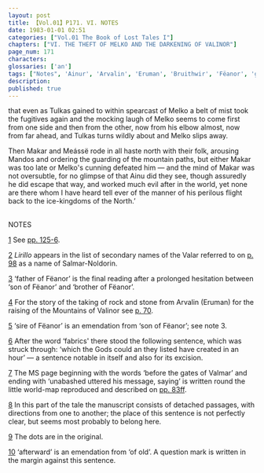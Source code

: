 ```yaml
---
layout: post
title: 【Vol.01】P171. VI. NOTES
date: 1983-01-01 02:51
categories: ["Vol.01 The Book of Lost Tales I"]
chapters: ["VI. THE THEFT OF MELKO AND THE DARKENING OF VALINOR"]
page_num: 171
characters: 
glossaries: ['an']
tags: ["Notes", 'Ainur', 'Arvalin', 'Eruman', 'Bruithwir', 'Fëanor', 'go-Fëanor', 'go-Maidros', 'Lirillo', 'Makar', 'Mandos', 'Meássë', 'Melko']
description: 
published: true
---
```


<p style="text-indent: 0;">
that even as Tulkas gained to within spearcast of Melko a belt of mist took the fugitives again and the mocking laugh of Melko seems to come first from one side and then from the other, now from his elbow almost, now from far ahead, and Tulkas turns wildly about and Melko slips away.
</p>

Then Makar and Meássë rode in all haste north with their folk, arousing Mandos and ordering the guarding of the mountain paths, but either Makar was too late or Melko's cunning defeated him — and the mind of Makar was not oversubtle, for no glimpse of that Ainu did they see, though assuredly he did escape that way, and worked much evil after in the world, yet none are there whom I have heard tell ever of the manner of his perilous flight back to the ice-kingdoms of the North.’

<BR>
NOTES

[1]({{site.baseurl}}/vol01-p155) See [pp. 125-6]({{site.baseurl}}/vol01-p125).

[2]({{site.baseurl}}/vol01-p158) <I>Lirillo</I> appears in the list of secondary names of the Valar referred to on [p. 98]({{site.baseurl}}/vol01-p98) as a name of Salmar-Noldorin.

[3]({{site.baseurl}}/vol01-p160) ‘father of Fëanor’ is the final reading after a prolonged hesitation between ‘son of Fëanor’ and ‘brother of Fëanor’.

[4]({{site.baseurl}}/vol01-p160) For the story of the taking of rock and stone from Arvalin (Eruman) for the raising of the Mountains of Valinor see [p. 70]({{site.baseurl}}/vol01-p70).

[5]({{site.baseurl}}/vol01-p161) ‘sire of Fëanor’ is an emendation from ‘son of Fëanor’; see note 3.

[6]({{site.baseurl}}/vol01-p161) After the word ‘fabrics' there stood the following sentence, which was struck through: ‘which the Gods could an they listed have created in an hour’ — a sentence notable in itself and also for its excision.

[7]({{site.baseurl}}/vol01-p162) The MS page beginning with the words ‘before the gates of Valmar’ and ending with ‘unabashed uttered his message, saying’ is written round the little world-map reproduced and described on [pp. 83ff]({{site.baseurl}}/vol01-p83).

[8]({{site.baseurl}}/vol01-p163) In this part of the tale the manuscript consists of detached passages, with directions from one to another; the place of this sentence is not perfectly clear, but seems most probably to belong here.

[9]({{site.baseurl}}/vol01-p165) The dots are in the original.

[10]({{site.baseurl}}/vol01-p167) ‘afterward’ is an emendation from ‘of old’. A question mark is written in the margin against this sentence.

